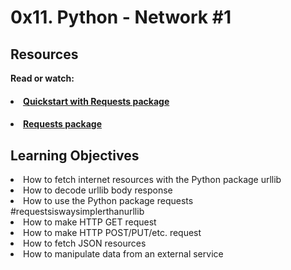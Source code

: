 # 0x11. Python - Network #1

## Resources
<b>Read or watch:</b>

#### <li>[Quickstart with Requests package](https://intranet.hbtn.io/rltoken/mJaq5ekXQ__0ZvNVIgRTFg)
#### <li>[Requests package](https://intranet.hbtn.io/rltoken/f6ZTT1E36n9lUGGhdjSjfQ)

## Learning Objectives

 <li>How to fetch internet resources with the Python package urllib</li>
 
 <li>How to decode urllib body response</li>
 <li>How to use the Python package requests #requestsiswaysimplerthanurllib</li>
 <li>How to make HTTP GET request</li>
 <li>How to make HTTP POST/PUT/etc. request</li>
 <li>How to fetch JSON resources</li>
 <li>How to manipulate data from an external service</li>
